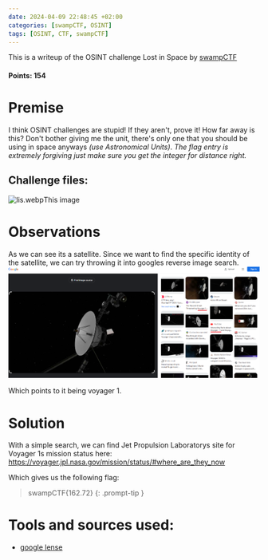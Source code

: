 ```yaml
---
date: 2024-04-09 22:48:45 +02:00
categories: [swampCTF, OSINT]
tags: [OSINT, CTF, swampCTF]
---
```


This is a writeup of the OSINT challenge Lost in Space by [swampCTF](https://swampctf.com/) 
#### Points: 154
# Premise
I think OSINT challenges are stupid! If they aren't, prove it! How far away is this? Don't bother giving me the unit, there's only one that you should be using in space anyways _(use Astronomical Units)_. _The flag entry is extremely forgiving just make sure you get the integer for distance right._

## Challenge files:

![lis.webp](https://ctf.swampctf.com/files/2b6b4c8f76f2a6ffb1153e31d06b3299/lis.webp)This image

# Observations
As we can see its a satellite. Since we want to find the specific identity of the satellite, we can try throwing it into googles reverse image search.
![reverse image search](/assets/images/swampCTF/lis/revimgs.png)

Which points to it being voyager 1.
# Solution
With a simple search, we can find Jet Propulsion Laboratorys site for Voyager 1s mission status here: https://voyager.jpl.nasa.gov/mission/status/#where_are_they_now

Which gives us the following flag:
> swampCTF{162.72}
{: .prompt-tip }


# Tools and sources used:
 - [google lense](https://lens.google/)

